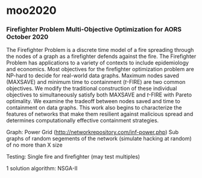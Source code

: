 # moo2020
### Firefighter Problem Multi-Objective Optimization for AORS October 2020

The Firefighter Problem is a discrete time model of a fire spreading through the nodes of a graph as a firefighter defends against the fire. The Firefighter Problem has applications to a variety of contexts to include epidemiology and economics. Most objectives for the firefighter optimization problem are NP-hard to decide for real-world data graphs. Maximum nodes saved (MAXSAVE) and minimum time to containment (*t*-FIRE) are two common objectives. We modify the traditional construction of these individual objectives to simultaneously satisfy both MAXSAVE and *t*-FIRE with Pareto optimality. We examine the tradeoff between nodes saved and time to containment on data graphs. This work also begins to characterize the features of networks that make them resilient against malicious spread and determines computationally effective containment strategies.

Graph: Power Grid (http://networkrepository.com/inf-power.php)
Sub graphs of random segements of the network (simulate hacking at random) of no more than X size

Testing:
Single fire and firefighter (may test multiples)

1 solution algorithm: NSGA-II

